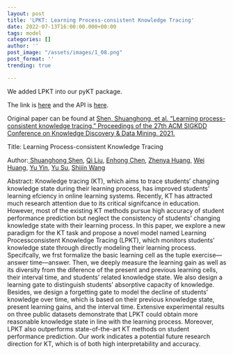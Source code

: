 ```yaml
---
layout: post
title: 'LPKT: Learning Process-consistent Knowledge Tracing'
date: 2022-07-13T16:00:00.000+00:00
tags: model
categories: []
author: ''
post_image: "/assets/images/1_08.png"
post_format: ''
trending: true

---
```

We added LPKT into our pyKT package.

The link is [here](https://pykt-toolkit.readthedocs.io/en/latest/models.html#lpkt) and the API is [here](https://pykt-toolkit.readthedocs.io/en/latest/pykt.models.html#module-pykt.models.lpkt).

Original paper can be found at [Shen, Shuanghong, et al. “Learning process-consistent knowledge tracing.” Proceedings of the 27th ACM SIGKDD Conference on Knowledge Discovery & Data Mining. 2021.](http://staff.ustc.edu.cn/\~huangzhy/files/papers/ShuanghongShen-KDD2021.pdf)

Title: Learning Process-consistent Knowledge Tracing

Author:[ Shuanghong Shen](https://dl.acm.org/profile/99659564615), [Qi Liu](https://dl.acm.org/profile/83358683257), [Enhong Chen](https://dl.acm.org/profile/81323488612), [Zhenya Huang](https://dl.acm.org/profile/99659086161), [Wei Huang](https://dl.acm.org/profile/99659477640), [Yu Yin](https://dl.acm.org/profile/99659286714), [Yu Su](https://dl.acm.org/profile/99658749238), [Shijin Wang](https://dl.acm.org/profile/99659455473)

Abstract: Knowledge tracing (KT), which aims to trace students’ changing knowledge state during their learning process, has improved students’ learning efciency in online learning systems. Recently, KT has attracted much research attention due to its critical signifcance in education. However, most of the existing KT methods pursue high accuracy of student performance prediction but neglect the consistency of students’ changing knowledge state with their learning process. In this paper, we explore a new paradigm for the KT task and propose a novel model named Learning Processconsistent Knowledge Tracing (LPKT), which monitors students’ knowledge state through directly modeling their learning process. Specifcally, we frst formalize the basic learning cell as the tuple exercise—answer time—answer. Then, we deeply measure the learning gain as well as its diversity from the diference of the present and previous learning cells, their interval time, and students’ related knowledge state. We also design a learning gate to distinguish students’ absorptive capacity of knowledge. Besides, we design a forgetting gate to model the decline of students’ knowledge over time, which is based on their previous knowledge state, present learning gains, and the interval time. Extensive experimental results on three public datasets demonstrate that LPKT could obtain more reasonable knowledge state in line with the learning process. Moreover, LPKT also outperforms state-of-the-art KT methods on student performance prediction. Our work indicates a potential future research direction for KT, which is of both high interpretability and accuracy.